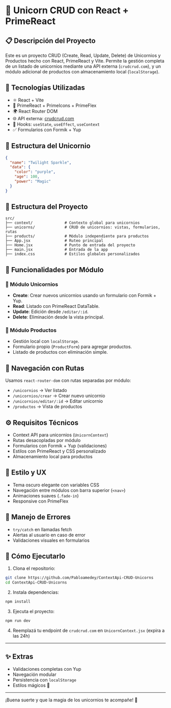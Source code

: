 
# 🦄 Unicorn CRUD con React + PrimeReact

## 📋 Descripción del Proyecto
Este es un proyecto CRUD (Create, Read, Update, Delete) de Unicornios y Productos hecho con React, PrimeReact y Vite. Permite la gestión completa de un listado de unicornios mediante una API externa (`crudcrud.com`), y un módulo adicional de productos con almacenamiento local (`localStorage`).

## 🚀 Tecnologías Utilizadas
- ⚛️ React + Vite
- 🎨 PrimeReact + PrimeIcons + PrimeFlex
- 🌍 React Router DOM
- 🌐 API externa: [crudcrud.com](https://crudcrud.com)
- 🧠 Hooks: `useState`, `useEffect`, `useContext`
- ✅ Formularios con Formik + Yup

## 🧩 Estructura del Unicornio
```json
{
  "name": "Twilight Sparkle",
  "data": {
    "color": "purple",
    "age": 100,
    "power": "Magic"
  }
}
```

## 📁 Estructura del Proyecto
```
src/
├── context/              # Contexto global para unicornios
├── unicorns/             # CRUD de unicornios: vistas, formularios, rutas
├── products/             # Módulo independiente para productos
├── App.jsx               # Ruteo principal
├── Home.jsx              # Punto de entrada del proyecto
├── main.jsx              # Entrada de la app
├── index.css             # Estilos globales personalizados
```

## 🔄 Funcionalidades por Módulo

### 🦄 Módulo Unicornios
- **Create**: Crear nuevos unicornios usando un formulario con Formik + Yup.
- **Read**: Listado con PrimeReact DataTable.
- **Update**: Edición desde `/editar/:id`.
- **Delete**: Eliminación desde la vista principal.

### 🛒 Módulo Productos
- Gestión local con `localStorage`.
- Formulario propio (`ProductForm`) para agregar productos.
- Listado de productos con eliminación simple.

## 🧭 Navegación con Rutas
Usamos `react-router-dom` con rutas separadas por módulo:

- `/unicornios` → Ver listado
- `/unicornios/crear` → Crear nuevo unicornio
- `/unicornios/editar/:id` → Editar unicornio
- `/productos` → Vista de productos

## ⚙️ Requisitos Técnicos
- Context API para unicornios (`UnicornContext`)
- Rutas desacopladas por módulo
- Formularios con Formik + Yup (validaciones)
- Estilos con PrimeReact y CSS personalizado
- Almacenamiento local para productos

## 💅 Estilo y UX
- Tema oscuro elegante con variables CSS
- Navegación entre módulos con barra superior (`<nav>`)
- Animaciones suaves (`.fade-in`)
- Responsive con PrimeFlex

## 🐞 Manejo de Errores
- `try/catch` en llamadas fetch
- Alertas al usuario en caso de error
- Validaciones visuales en formularios

## 🧪 Cómo Ejecutarlo
1. Clona el repositorio:
```bash
git clone https://github.com/Pabloamedey/ContextApi-CRUD-Unicorns
cd ContextApi-CRUD-Unicorns
```
2. Instala dependencias:
```bash
npm install
```
3. Ejecuta el proyecto:
```bash
npm run dev
```
4. Reemplazá tu endpoint de `crudcrud.com` en `UnicornContext.jsx` (expira a las 24h)

---

## ✨ Extras
- Validaciones completas con Yup
- Navegación modular
- Persistencia con `localStorage`
- Estilos mágicos 🧙

---

¡Buena suerte y que la magia de los unicornios te acompañe! 🦄
